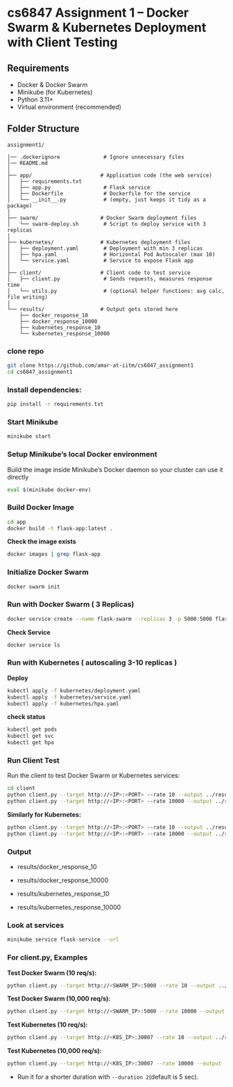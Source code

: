 # cs6847 Assignment 1 – Docker Swarm & Kubernetes Deployment with Client Testing

## Requirements
- Docker & Docker Swarm
- Minikube (for Kubernetes)
- Python 3.11+
- Virtual environment (recommended)



## Folder Structure
```
assignment1/

│── .dockerignore              # Ignore unnecessary files
│── README.md                 
│
├── app/                      # Application code (the web service)
│   ├── requirements.txt                 
│   ├── app.py                 # Flask service
│   ├── Dockerfile             # Dockerfile for the service
│   └── __init__.py            # (empty, just keeps it tidy as a package)
│
├── swarm/                    # Docker Swarm deployment files
│   └── swarm-deploy.sh        # Script to deploy service with 3 replicas
│
├── kubernetes/               # Kubernetes deployment files
│   ├── deployment.yaml        # Deployment with min 3 replicas
│   ├── hpa.yaml               # Horizontal Pod Autoscaler (max 10)
│   └── service.yaml           # Service to expose Flask app
│
├── client/                   # Client code to test service
│   ├── client.py              # Sends requests, measures response time
│   └── utils.py               # (optional helper functions: avg calc, file writing)
│
└── results/                  # Output gets stored here
    ├── docker_response_10
    ├── docker_response_10000
    ├── kubernetes_response_10
    └── kubernetes_response_10000

```


### clone repo
```bash
git clone https://github.com/amar-at-iitm/cs6847_assignment1
cd cs6847_assignment1
```

### Install dependencies:
```bash
pip install -r requirements.txt
```

### Start Minikube
```bash 
minikube start
```

### Setup Minikube’s local Docker environment
Build the image inside Minikube’s Docker daemon so your cluster can use it directly
```bash
eval $(minikube docker-env)
```

### Build Docker Image

```bash
cd app
docker build -t flask-app:latest .
```

**Check the image exists**
```bash
docker images | grep flask-app
```

### Initialize Docker Swarm
```bash
docker swarm init
```

### Run with Docker Swarm ( 3 Replicas)
```bash
docker service create --name flask-swarm --replicas 3 -p 5000:5000 flask-service:latest
```
**Check Service**
```bash
docker service ls
```


### Run with Kubernetes ( autoscaling 3-10 replicas )
**Deploy**
```bash
kubectl apply -f kubernetes/deployment.yaml
kubectl apply -f kubernetes/service.yaml
kubectl apply -f kubernetes/hpa.yaml
```
**check status**
```bash
kubectl get pods
kubectl get svc
kubectl get hpa
```
### Run Client Test
Run the client to test Docker Swarm or Kubernetes services:
```bash
cd client
python client.py --target http://<IP>:<PORT> --rate 10 --output ../results/docker_response_10
python client.py --target http://<IP>:<PORT> --rate 10000 --output ../results/docker_response_10000
```
**Similarly for Kubernetes:**
```bash
python client.py --target http://<IP>:<PORT> --rate 10 --output ../results/kubernetes_response_10
python client.py --target http://<IP>:<PORT> --rate 10000 --output ../results/kubernetes_response_10000
```


### Output

- results/docker_response_10

- results/docker_response_10000

- results/kubernetes_response_10

- results/kubernetes_response_10000


### Look at services 
```bash
minikube service flask-service --url
```




### For client.py, Examples
**Test Docker Swarm (10 req/s):**
```bash 
python client.py --target http://<SWARM_IP>:5000 --rate 10 --output ../results/docker_response_10
```
**Test Docker Swarm (10,000 req/s):**
```bash
python client.py --target http://<SWARM_IP>:5000 --rate 10000 --output ../results/docker_response_10000
```
**Test Kubernetes (10 req/s):**
```bash
python client.py --target http://<K8S_IP>:30007 --rate 10 --output ../results/kubernetes_response_10
```
**Test Kubernetes (10,000 req/s):**
```bash
python client.py --target http://<K8S_IP>:30007 --rate 10000 --output ../results/kubernetes_response_10000
```
- Run it for a shorter duration with `--duration 2`(default is 5 sec).